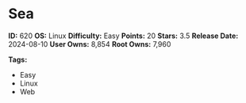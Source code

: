 # Sea

**ID:** 620
**OS:** Linux
**Difficulty:** Easy
**Points:** 20
**Stars:** 3.5
**Release Date:** 2024-08-10
**User Owns:** 8,854
**Root Owns:** 7,960

**Tags:**
- Easy
- Linux
- Web

